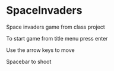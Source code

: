 # SpaceInvaders
Space invaders game from class project


To start game from title menu press enter

Use the arrow keys to move

Spacebar to shoot
